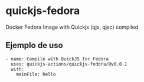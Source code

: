# quickjs-fedora
Docker Fedora Image with Quickjs (qjs, qjsc) compiled

## Ejemplo de uso

```
- name: Compile with QuickJS for Fedora
  uses: quickjs-actions/quickjs-fedora/@v0.0.1
  with:
    mainFile: hello
```
